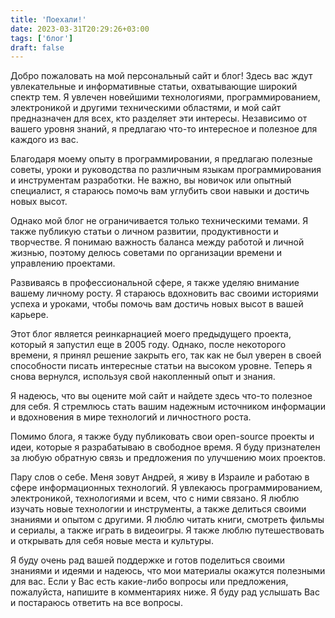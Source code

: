 ```yaml
---
title: 'Поехали!'
date: 2023-03-31T20:29:26+03:00
tags: ['блог']
draft: false
---
```


Добро пожаловать на мой персональный сайт и блог! Здесь вас ждут увлекательные и информативные статьи, охватывающие
широкий спектр тем. Я увлечен новейшими технологиями, программированием, электроникой и другими техническими областями,
и мой сайт предназначен для всех, кто разделяет эти интересы. Независимо от вашего уровня знаний, я предлагаю что-то
интересное и полезное для каждого из вас.

<!--more-->

Благодаря моему опыту в программировании, я предлагаю полезные советы, уроки и руководства по различным языкам
программирования и инструментам разработки. Не важно, вы новичок или опытный специалист, я стараюсь помочь вам углубить
свои навыки и достичь новых высот.

Однако мой блог не ограничивается только техническими темами. Я также публикую статьи о личном развитии, продуктивности
и творчестве. Я понимаю важность баланса между работой и личной жизнью, поэтому делюсь советами по организации времени и
управлению проектами.

Развиваясь в профессиональной сфере, я также уделяю внимание вашему личному росту. Я стараюсь вдохновить вас своими
историями успеха и уроками, чтобы помочь вам достичь новых высот в вашей карьере.

Этот блог является реинкарнацией моего предыдущего проекта, который я запустил еще в 2005 году. Однако, после некоторого
времени, я принял решение закрыть его, так как не был уверен в своей способности писать интересные статьи на высоком
уровне. Теперь я снова вернулся, используя свой накопленный опыт и знания.

Я надеюсь, что вы оцените мой сайт и найдете здесь что-то полезное для себя. Я стремлюсь стать вашим надежным источником
информации и вдохновения в мире технологий и личностного роста.

Помимо блога, я также буду публиковать свои open-source проекты и идеи, которые я разрабатываю в свободное время. Я буду
признателен за любую обратную связь и предложения по улучшению моих проектов.

Пару слов о себе. Меня зовут Андрей, я живу в Израиле и работаю в сфере информационных технологий. Я увлекаюсь
программированием, электроникой, технологиями и всем, что с ними связано. Я люблю изучать новые технологии и
инструменты, а также делиться своими знаниями и опытом с другими. Я люблю читать книги, смотреть фильмы и сериалы, а
также играть в видеоигры. Я также люблю путешествовать и открывать для себя новые места и культуры.

Я буду очень рад вашей поддержке и готов поделиться своими знаниями и идеями и надеюсь, что мои материалы окажутся
полезными для вас. Если у Вас есть какие-либо вопросы или предложения, пожалуйста, напишите в комментариях ниже. Я буду
рад услышать Вас и постараюсь ответить на все вопросы.

